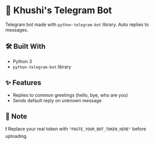 # 🤖 Khushi's Telegram Bot

Telegram bot made with `python-telegram-bot` library. Auto replies to messages.

## 🛠 Built With

- Python 3
- `python-telegram-bot` library

## ✨ Features

- Replies to common greetings (hello, bye, who are you)
- Sends default reply on unknown message

## 🚨 Note

❗ Replace your real token with `"PASTE_YOUR_BOT_TOKEN_HERE"` before uploading.
